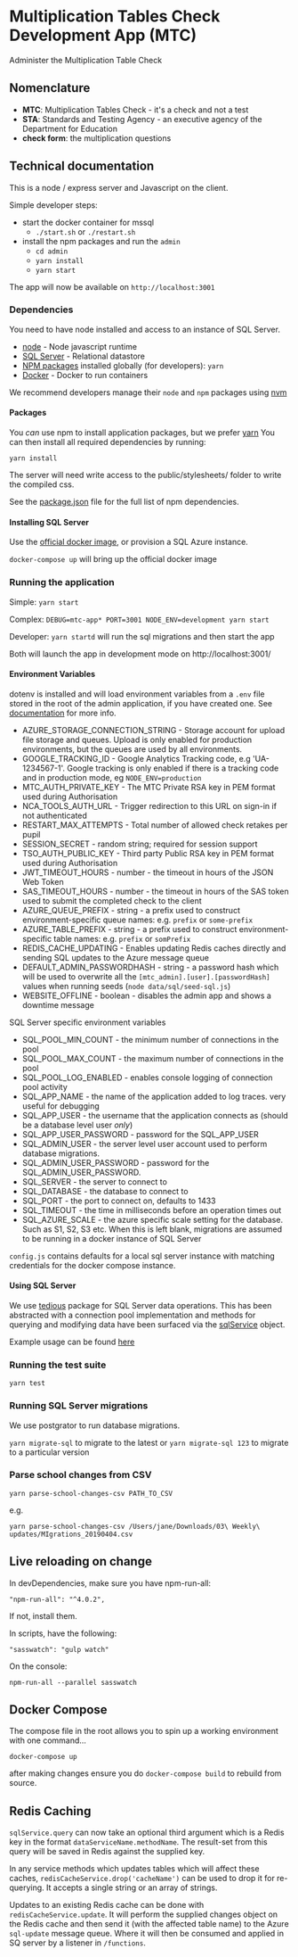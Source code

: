 # Multiplication Tables Check Development App (MTC)

Administer the Multiplication Table Check

## Nomenclature

- **MTC**: Multiplication Tables Check - it's a check and not a test
- **STA**: Standards and Testing Agency - an executive agency of the Department for Education
- **check form**: the multiplication questions

## Technical documentation

This is a node / express server and Javascript on the client.

Simple developer steps:
* start the docker container for mssql
    - `./start.sh` or `./restart.sh`
* install the npm packages and run the `admin`
    - `cd admin`
    - `yarn install`
    - `yarn start`

The app will now be available on `http://localhost:3001`

### Dependencies

You need to have node installed and access to an instance of SQL Server.

- [node](https://nodejs.org/) - Node javascript runtime
- [SQL Server](https://docs.microsoft.com/en-us/sql/linux/quickstart-install-connect-docker) - Relational datastore
- [NPM packages](https://www.npmjs.org) installed globally (for developers): `yarn`
- [Docker](https://www.docker.com/get-docker) - Docker to run containers

We recommend developers manage their `node` and `npm` packages using [nvm](http://nvm.sh)

#### Packages

You _can_ use npm to install application packages, but we prefer [yarn](https://yarnpkg.com/lang/en/)
You can then install all required dependencies by running:

`yarn install`

The server will need write access to the public/stylesheets/ folder to write the compiled css.

See the [package.json](./package.json) file for the full list of npm dependencies.


#### Installing SQL Server

Use the [official docker image](https://docs.microsoft.com/en-us/sql/linux/quickstart-install-connect-docker), or provision a SQL Azure instance.

`docker-compose up` will bring up the official docker image

### Running the application

Simple: `yarn start`

Complex: `DEBUG=mtc-app* PORT=3001 NODE_ENV=development yarn start`

Developer: `yarn startd` will run the sql migrations and then start the app

Both will launch the app in development mode on http://localhost:3001/

#### Environment Variables

dotenv is installed and will load environment variables from a `.env` file stored in the root of the admin application,
if you have created one.  See [documentation](https://www.npmjs.com/package/dotenv) for more info.

* AZURE_STORAGE_CONNECTION_STRING - Storage account for upload file storage and queues.  Upload is only enabled for
    production environments, but the queues are used by all environments.
* GOOGLE_TRACKING_ID - Google Analytics Tracking code, e.g 'UA-1234567-1'.  Google tracking is only enabled if there
    is a tracking code and in production mode, eg `NODE_ENV=production`
* MTC_AUTH_PRIVATE_KEY - The MTC Private RSA key in PEM format used during Authorisation
* NCA_TOOLS_AUTH_URL - Trigger redirection to this URL on sign-in if not authenticated
* RESTART_MAX_ATTEMPTS - Total number of allowed check retakes per pupil
* SESSION_SECRET - random string; required for session support
* TSO_AUTH_PUBLIC_KEY - Third party Public RSA key in PEM format used during Authorisation
* JWT_TIMEOUT_HOURS - number - the timeout in hours of the JSON Web Token
* SAS_TIMEOUT_HOURS - number - the timeout in hours of the SAS token used to submit the completed check to the client
* AZURE_QUEUE_PREFIX - string - a prefix used to construct environment-specific queue names: e.g. `prefix` or `some-prefix`
* AZURE_TABLE_PREFIX - string - a prefix used to construct environment-specific table names: e.g. `prefix` or `somPrefix`
* REDIS_CACHE_UPDATING - Enables updating Redis caches directly and sending SQL updates to the Azure message queue
* DEFAULT_ADMIN_PASSWORDHASH - string - a password hash which will be used to overwrite all the `[mtc_admin].[user].[passwordHash]` values when running seeds (`node data/sql/seed-sql.js`)
* WEBSITE_OFFLINE - boolean - disables the admin app and shows a downtime message

SQL Server specific environment variables
* SQL_POOL_MIN_COUNT - the minimum number of connections in the pool
* SQL_POOL_MAX_COUNT - the maximum number of connections in the pool
* SQL_POOL_LOG_ENABLED - enables console logging of connection pool activity
* SQL_APP_NAME - the name of the application added to log traces.  very useful for debugging
* SQL_APP_USER - the username that the application connects as (should be a database level user _only_)
* SQL_APP_USER_PASSWORD - password for the SQL_APP_USER
* SQL_ADMIN_USER - the server level user account used to perform database migrations.
* SQL_ADMIN_USER_PASSWORD - password for the SQL_ADMIN_USER_PASSWORD.
* SQL_SERVER - the server to connect to
* SQL_DATABASE - the database to connect to
* SQL_PORT - the port to connect on, defaults to 1433
* SQL_TIMEOUT - the time in milliseconds before an operation times out
* SQL_AZURE_SCALE - the azure specific scale setting for the database.  Such as S1, S2, S3 etc.  When this is left blank, migrations are assumed to be running in a docker instance of SQL Server

`config.js` contains defaults for a local sql server instance with matching credentials for the docker compose instance.

#### Using SQL Server

We use [tedious](http://tediousjs.github.io/tedious/) package for SQL Server data operations.  This has been abstracted with a connection pool implementation and methods for querying and modifying data have been surfaced via the [sqlService](./services/data-access/sql.service.js) object.

Example usage can be found [here](./sql.usage.example.js)

### Running the test suite

`yarn test`

### Running SQL Server migrations

We use postgrator to run database migrations.

`yarn migrate-sql` to migrate to the latest or `yarn migrate-sql 123` to migrate to a particular version

### Parse school changes from CSV

```
yarn parse-school-changes-csv PATH_TO_CSV
```
e.g.
```
yarn parse-school-changes-csv /Users/jane/Downloads/03\ Weekly\ updates/MIgrations_20190404.csv
```

## Live reloading on change

In devDependencies, make sure you have npm-run-all:

`"npm-run-all": "^4.0.2",`

If not, install them.

In scripts, have the following:

`"sasswatch": "gulp watch"`

On the console:

`npm-run-all --parallel sasswatch`

## Docker Compose

The compose file in the root allows you to spin up a working environment with one command...

`docker-compose up`

after making changes ensure you do `docker-compose build` to rebuild from source.

## Redis Caching

`sqlService.query` can now take an optional third argument which is a Redis key in the format `dataServiceName.methodName`. The result-set from this query will be saved in Redis against the supplied key.

In any service methods which updates tables which will affect these caches, `redisCacheService.drop('cacheName')` can be used to drop it for re-querying. It accepts a single string or an array of strings.

Updates to an existing Redis cache can be done with `redisCacheService.update`. It will perform the supplied changes object on the Redis cache and then send it (with the affected table name) to the Azure `sql-update` message queue. Where it will then be consumed and applied in SQ server by a listener in `/functions`.
